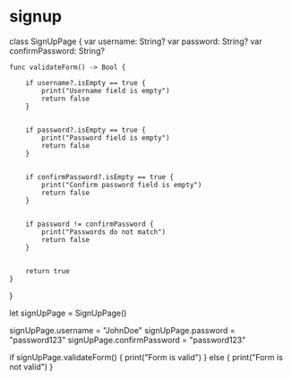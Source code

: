 # signup


class SignUpPage {
    var username: String?
    var password: String?
    var confirmPassword: String?

 
    func validateForm() -> Bool {
       
        if username?.isEmpty == true {
            print("Username field is empty")
            return false
        }

      
        if password?.isEmpty == true {
            print("Password field is empty")
            return false
        }

        
        if confirmPassword?.isEmpty == true {
            print("Confirm password field is empty")
            return false
        }

        
        if password != confirmPassword {
            print("Passwords do not match")
            return false
        }

       
        return true
    }
}


let signUpPage = SignUpPage()


signUpPage.username = "JohnDoe"
signUpPage.password = "password123"
signUpPage.confirmPassword = "password123"


if signUpPage.validateForm() {
    print("Form is valid")
} else {
    print("Form is not valid")
}
